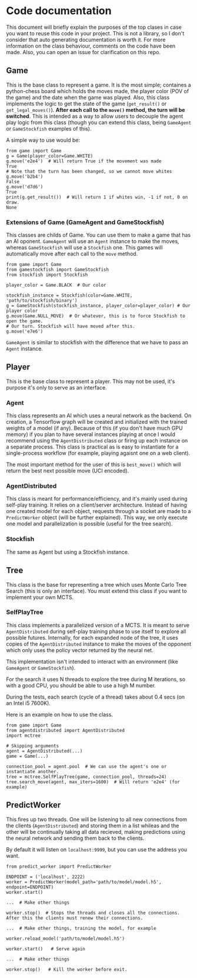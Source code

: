 # Code documentation

This document will briefly explain the purposes of the top clases in case you want to reuse this code in your project. This is not a library, so I don't consider that auto generating documentation is worth it. For more information on the class behaviour, comments on the code have been made. Also, you can open an issue for clarification on this repo.

## Game
This is the base class to represent a game. It is the most simple; containes a python-chess board which holds the moves made, the player color (POV of the game) and the date when the game was played. Also, this class implements the logic to get the state of the game (`get_result()` or `get_legal_moves()`). **After each call to the `move()` method, the turn will be switched**. This is intended as a way to allow users to decouple the agent play logic from this class (though you can extend this class, being `GameAgent` or `GameStockfish` examples of this).


A simple way to use would be:

```python3
from game import Game
g = Game(player_color=Game.WHITE)
g.move('e2e4')  # Will return True if the movement was made
True
# Note that the turn has been changed, so we cannot move whites
g.move('b2b4')
False
g.move('d7d6')
True
print(g.get_result())  # Will return 1 if whites win, -1 if not, 0 on draw.
None
```
### Extensions of Game (GameAgent and GameStockfish)
This classes are childs of Game. You can use them to make a game that has an AI oponent. `GameAgent` will use an `Agent` instance to make the moves, whereas `GameStockfish` will use a `Stockfish` one. This games will automatically move after each call to the `move` method.

```python3
from game import Game
from gamestockfish import GameStockfish
from stockfish import Stockfish

player_color = Game.BLACK  # Our color

stockfish_instance = Stockfish(color=Game.WHITE, 'path/to/stockfish/binary')
g = GameStockfish(stockfish_instance, player_color=player_color) # Our player color
g.move(Game.NULL_MOVE)  # Or whatever, this is to force Stockfish to open the game.
# Our turn. Stockfish will have moved after this.
g.move('e7e6')
```

`GameAgent` is similar to stockfish with the difference that we have to pass an `Agent` instance.


## Player

This is the base class to represent a player. This may not be used, it's purpose it's only to serve as an interface.

### Agent

This class represents an AI which uses a neural network as the backend. On creation, a Tensorflow graph will be created and initialized with the trained weights of a model (if any). Because of this (if you don't have much GPU memory) if you plan to have several instances playing at once I would recommend using the `AgentDistributed` class or firing up each instance on a separate process. This class is practical as is easy to instantiate for a single-process workflow (for example, playing agaisnt one on a web client).

The most important method for the user of this is `best_move()` which will return the best next possible move (UCI encoded).

### AgentDistributed

This class is meant for performance/efficiency, and it's mainly used during self-play training. It relies on a client/server architecture. Instead of having one created model for each object, requests through a socket are made to a `PredictWorker` object (will be further explained). This way, we only execute one model and parallelization is possible (useful for the tree search).

### Stockfish

The same as Agent but using a Stockfish instance. 


## Tree

This class is the base for representing a tree which uses Monte Carlo Tree Search (this is only an interface). You must extend this class if you want to implement your own MCTS.

### SelfPlayTree

This class implements a parallelized version of a MCTS. It is meant to serve `AgentDistributed` during self-play training phase to use itself to explore all possible futures. Internally, for each expanded node of the tree, it uses copies of the `AgentDistributed` instance to make the moves of the opponent which only uses the policy vector returned by the neural net.

This implementation isn't intended to interact with an environment (like `GameAgent` or `GameStockfish`).

For the search it uses N threads to explore the tree during M iterations, so with a good CPU, you should be able to use a high M number.

During the tests, each search (cycle of a thread) takes about 0.4 secs (on an Intel i5 7600K).

Here is an example on how to use the class.

```python3
from game import Game
from agentdistributed import AgentDistributed
import mctree

# Skipping arguments
agent = AgentDistributed(...)
game = Game(...)

connection_pool = agent.pool  # We can use the agent's one or instantiate another.
tree = mctree.SelfPlayTree(game, connection_pool, threads=24)
tree.search_move(agent, max_iters=1600)  # Will return 'e2e4' (for example)
```

## PredictWorker

This fires up two threads. One will be listening to all new connections from the clients (`AgentDistributed`) and storing them in a list whileas and the other will be continually taking all data recieved, making predictions using the neural network and sending them back to the clients.

By default it will listen on `localhost:9999`, but you can use the address you want.

```python3
from predict_worker import PredictWorker

ENDPOINT = ('localhost', 2222)
worker = PredictWorker(model_path='path/to/model/model.h5', endpoint=ENDPOINT)
worker.start()

...  # Make other things

worker.stop()  # Stops the threads and closes all the connections. After this the clients must renew their connections.

...  # Make other things, training the model, for example

worker.reload_model('path/to/model/model.h5')

worker.start()   # Serve again

...  # Make other things

worker.stop()   # Kill the worker before exit.
```




